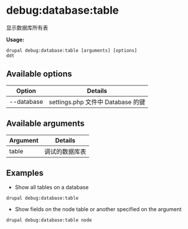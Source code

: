 # debug:database:table
显示数据库所有表

**Usage:**
```
drupal debug:database:table [arguments] [options]
ddt
```

## Available options
Option | Details
-------|-------------
--database | settings.php 文件中 Database 的键

## Available arguments
Argument | Details
---------|-------------
table | 调试的数据库表

## Examples
* Show all tables on a database
```
drupal debug:database:table
```
* Show fields on the node table or another specified on the argument
```
drupal debug:database:table node
```

